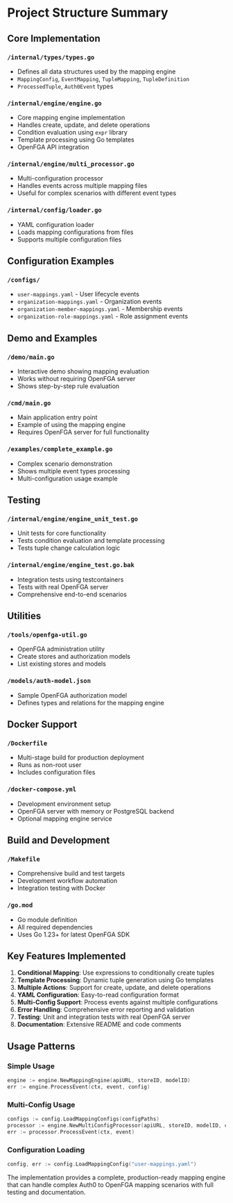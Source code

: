 # Project Structure Summary

## Core Implementation

### `/internal/types/types.go`
- Defines all data structures used by the mapping engine
- `MappingConfig`, `EventMapping`, `TupleMapping`, `TupleDefinition`
- `ProcessedTuple`, `Auth0Event` types

### `/internal/engine/engine.go`
- Core mapping engine implementation
- Handles create, update, and delete operations
- Condition evaluation using `expr` library
- Template processing using Go templates
- OpenFGA API integration

### `/internal/engine/multi_processor.go`
- Multi-configuration processor
- Handles events across multiple mapping files
- Useful for complex scenarios with different event types

### `/internal/config/loader.go`
- YAML configuration loader
- Loads mapping configurations from files
- Supports multiple configuration files

## Configuration Examples

### `/configs/`
- `user-mappings.yaml` - User lifecycle events
- `organization-mappings.yaml` - Organization events  
- `organization-member-mappings.yaml` - Membership events
- `organization-role-mappings.yaml` - Role assignment events

## Demo and Examples

### `/demo/main.go`
- Interactive demo showing mapping evaluation
- Works without requiring OpenFGA server
- Shows step-by-step rule evaluation

### `/cmd/main.go`
- Main application entry point
- Example of using the mapping engine
- Requires OpenFGA server for full functionality

### `/examples/complete_example.go`
- Complex scenario demonstration
- Shows multiple event types processing
- Multi-configuration usage example

## Testing

### `/internal/engine/engine_unit_test.go`
- Unit tests for core functionality
- Tests condition evaluation and template processing
- Tests tuple change calculation logic

### `/internal/engine/engine_test.go.bak`
- Integration tests using testcontainers
- Tests with real OpenFGA server
- Comprehensive end-to-end scenarios

## Utilities

### `/tools/openfga-util.go`
- OpenFGA administration utility
- Create stores and authorization models
- List existing stores and models

### `/models/auth-model.json`
- Sample OpenFGA authorization model
- Defines types and relations for the mapping engine

## Docker Support

### `/Dockerfile`
- Multi-stage build for production deployment
- Runs as non-root user
- Includes configuration files

### `/docker-compose.yml`
- Development environment setup
- OpenFGA server with memory or PostgreSQL backend
- Optional mapping engine service

## Build and Development

### `/Makefile`
- Comprehensive build and test targets
- Development workflow automation
- Integration testing with Docker

### `/go.mod`
- Go module definition
- All required dependencies
- Uses Go 1.23+ for latest OpenFGA SDK

## Key Features Implemented

1. **Conditional Mapping**: Use expressions to conditionally create tuples
2. **Template Processing**: Dynamic tuple generation using Go templates
3. **Multiple Actions**: Support for create, update, and delete operations
4. **YAML Configuration**: Easy-to-read configuration format
5. **Multi-Config Support**: Process events against multiple configurations
6. **Error Handling**: Comprehensive error reporting and validation
7. **Testing**: Unit and integration tests with real OpenFGA server
8. **Documentation**: Extensive README and code comments

## Usage Patterns

### Simple Usage
```go
engine := engine.NewMappingEngine(apiURL, storeID, modelID)
err := engine.ProcessEvent(ctx, event, config)
```

### Multi-Config Usage
```go
configs := config.LoadMappingConfigs(configPaths)
processor := engine.NewMultiConfigProcessor(apiURL, storeID, modelID, configs)
err := processor.ProcessEvent(ctx, event)
```

### Configuration Loading
```go
config, err := config.LoadMappingConfig("user-mappings.yaml")
```

The implementation provides a complete, production-ready mapping engine that can handle complex Auth0 to OpenFGA mapping scenarios with full testing and documentation.
